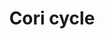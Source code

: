 ---
annotations:
- type: Pathway Ontology
  value: energy metabolic pathway
authors:
- Mkutmon
- MaintBot
- Eweitz
- Egonw
description: ''
last-edited: 2021-10-07
organisms:
- Bos taurus
redirect_from:
- /index.php/Pathway:WP3114
- /instance/WP3114
schema-jsonld:
- '@context': https://schema.org/
  '@id': https://wikipathways.github.io/pathways/WP3114.html
  '@type': Dataset
  creator:
    '@type': Organization
    name: WikiPathways
  description: ''
  keywords:
  - ''
  - SLC2A4
  - 3 Phosphoglycerate
  - NAD+
  - Rubulose
  - 6P Gluconic Acid Lactone
  - ATP
  - Fructose 1,6-bisphosphate
  - Isomerase
  - Pyruvate
  - Lactate
  - Insulin
  - Fructose 6P
  - 2 Phosphoglycerate
  - Enolase
  - ADP
  - Glucose
  - H2O
  - Erythrose
  - 1, 3 Bisphosphate Glycerate
  - Sedoheptulose
  - HK1
  - Glycogen
  - ALDOA
  - LDHA
  - Epimerase
  - Glycogenolysis
  - Gluconeogenesis
  - PGK2
  - G6P
  - GPI
  - SLC2A1
  - TPI1
  - Kreb's Cycle
  - Glycolosis
  - Gluconolactonase
  - Pyruvate Kinase
  - SLC2A2
  - PGK1
  - Alanine
  - GAPDH
  - G6PD
  - PFKP
  - TALDO1
  - PGAM1
  - GPT
  - Ribose
  - NADH
  - Glycogenesis
  - Xylulose
  - G3P
  - 6P Gluconate
  - Phosphoenol Pyruvate
  - Transketolase
  - DHAP
  license: CC0
  name: Cori cycle
seo: CreativeWork
title: Cori cycle
wpid: WP3114
---